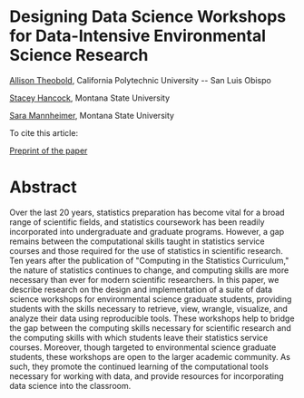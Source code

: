 # Designing Data Science Workshops for Data-Intensive Environmental Science Research 

[Allison Theobold](https://statistics.calpoly.edu/allison-theobold), California Polytechnic University -- San Luis Obispo

[Stacey Hancock](https://math.montana.edu/directory/faculty/1941032/stacey-hancock), Montana State University 

[Sara Mannheimer](http://www.lib.montana.edu/directory/1629171/sara-mannheimer), Montana State University

To cite this article:  

[Preprint of the paper](https://github.com/atheobold/data-science-ws-jse/blob/master/paper/workshops.pdf)

# Abstract 

Over the last 20 years, statistics preparation has become vital for a
broad range of scientific fields, and statistics coursework has been readily 
incorporated into undergraduate and graduate programs. However, a gap remains 
between the computational skills taught in statistics service courses and those
required for the use of statistics in scientific research. Ten years after the 
publication of "Computing in the Statistics Curriculum," the nature of 
statistics continues to change, and computing skills are more necessary than 
ever for modern scientific researchers. In this paper, we describe research on 
the design and implementation of a suite of data science workshops for 
environmental science graduate students, providing students with the skills 
necessary to retrieve, view, wrangle, visualize, and analyze their data using 
reproducible tools. These workshops help to bridge the gap between the computing
skills necessary for scientific research and the computing skills with which
students leave their statistics service courses. Moreover, though
targeted to environmental science graduate students, these workshops are open to
the larger academic community. As such, they promote the continued learning of 
the computational tools necessary for working with data, and provide resources
for incorporating data science into the classroom.
